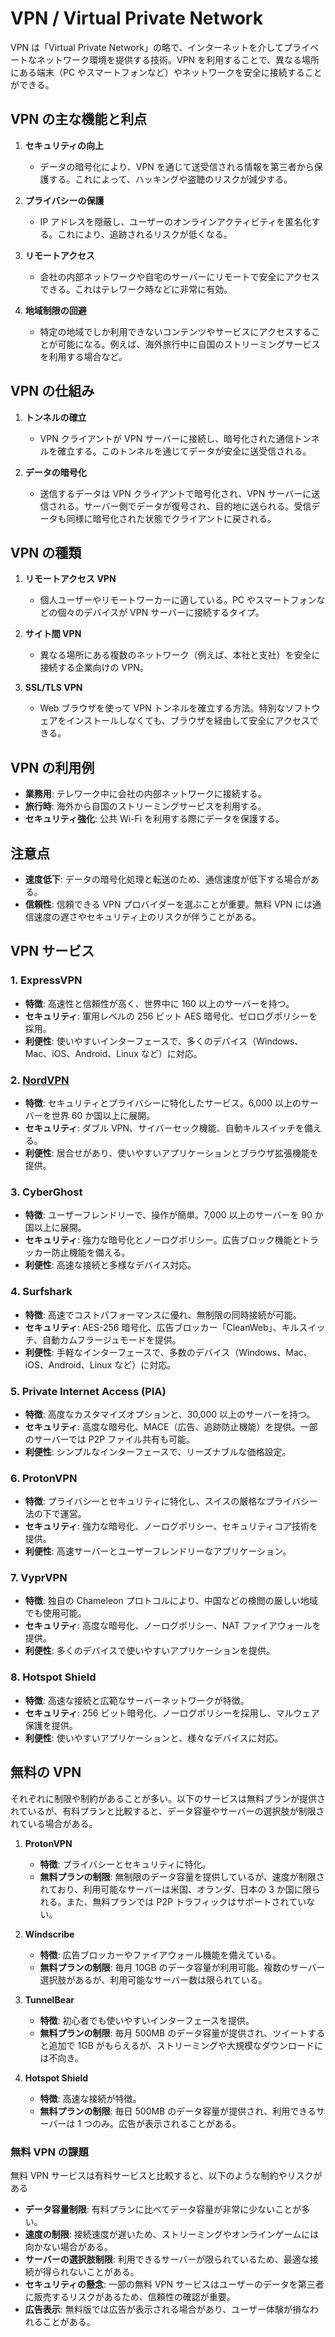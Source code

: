# VPN / Virtual Private Network

VPN は「Virtual Private Network」の略で、インターネットを介してプライベートなネットワーク環境を提供する技術。VPN を利用することで、異なる場所にある端末（PC やスマートフォンなど）やネットワークを安全に接続することができる。

## VPN の主な機能と利点

1. **セキュリティの向上**

   - データの暗号化により、VPN を通じて送受信される情報を第三者から保護する。これによって、ハッキングや盗聴のリスクが減少する。

2. **プライバシーの保護**

   - IP アドレスを隠蔽し、ユーザーのオンラインアクティビティを匿名化する。これにより、追跡されるリスクが低くなる。

3. **リモートアクセス**

   - 会社の内部ネットワークや自宅のサーバーにリモートで安全にアクセスできる。これはテレワーク時などに非常に有効。

4. **地域制限の回避**
   - 特定の地域でしか利用できないコンテンツやサービスにアクセスすることが可能になる。例えば、海外旅行中に自国のストリーミングサービスを利用する場合など。

## VPN の仕組み

1. **トンネルの確立**

   - VPN クライアントが VPN サーバーに接続し、暗号化された通信トンネルを確立する。このトンネルを通じてデータが安全に送受信される。

2. **データの暗号化**
   - 送信するデータは VPN クライアントで暗号化され、VPN サーバーに送信される。サーバー側でデータが復号され、目的地に送られる。受信データも同様に暗号化された状態でクライアントに戻される。

## VPN の種類

1. **リモートアクセス VPN**

   - 個人ユーザーやリモートワーカーに適している。PC やスマートフォンなどの個々のデバイスが VPN サーバーに接続するタイプ。

2. **サイト間 VPN**

   - 異なる場所にある複数のネットワーク（例えば、本社と支社）を安全に接続する企業向けの VPN。

3. **SSL/TLS VPN**
   - Web ブラウザを使って VPN トンネルを確立する方法。特別なソフトウェアをインストールしなくても、ブラウザを経由して安全にアクセスできる。

## VPN の利用例

- **業務用**: テレワーク中に会社の内部ネットワークに接続する。
- **旅行時**: 海外から自国のストリーミングサービスを利用する。
- **セキュリティ強化**: 公共 Wi-Fi を利用する際にデータを保護する。

## 注意点

- **速度低下**: データの暗号化処理と転送のため、通信速度が低下する場合がある。
- **信頼性**: 信頼できる VPN プロバイダーを選ぶことが重要。無料 VPN には通信速度の遅さやセキュリティ上のリスクが伴うことがある。

## VPN サービス

### 1. **ExpressVPN**

- **特徴**: 高速性と信頼性が高く、世界中に 160 以上のサーバーを持つ。
- **セキュリティ**: 軍用レベルの 256 ビット AES 暗号化、ゼロログポリシーを採用。
- **利便性**: 使いやすいインターフェースで、多くのデバイス（Windows、Mac、iOS、Android、Linux など）に対応。

### 2. **[NordVPN](https://nordvpn.com/ja/)**

- **特徴**: セキュリティとプライバシーに特化したサービス。6,000 以上のサーバーを世界 60 か国以上に展開。
- **セキュリティ**: ダブル VPN、サイバーセック機能、自動キルスイッチを備える。
- **利便性**: 居合せがあり、使いやすいアプリケーションとブラウザ拡張機能を提供。

### 3. **CyberGhost**

- **特徴**: ユーザーフレンドリーで、操作が簡単。7,000 以上のサーバーを 90 か国以上に展開。
- **セキュリティ**: 強力な暗号化とノーログポリシー。広告ブロック機能とトラッカー防止機能を備える。
- **利便性**: 高速な接続と多様なデバイス対応。

### 4. **Surfshark**

- **特徴**: 高速でコストパフォーマンスに優れ、無制限の同時接続が可能。
- **セキュリティ**: AES-256 暗号化、広告ブロッカー「CleanWeb」、キルスイッチ、自動カムフラージュモードを提供。
- **利便性**: 手軽なインターフェースで、多数のデバイス（Windows、Mac、iOS、Android、Linux など）に対応。

### 5. **Private Internet Access (PIA)**

- **特徴**: 高度なカスタマイズオプションと、30,000 以上のサーバーを持つ。
- **セキュリティ**: 高度な暗号化、MACE（広告、追跡防止機能）を提供。一部のサーバーでは P2P ファイル共有も可能。
- **利便性**: シンプルなインターフェースで、リーズナブルな価格設定。

### 6. **ProtonVPN**

- **特徴**: プライバシーとセキュリティに特化し、スイスの厳格なプライバシー法の下で運営。
- **セキュリティ**: 強力な暗号化、ノーログポリシー、セキュリティコア技術を提供。
- **利便性**: 高速サーバーとユーザーフレンドリーなアプリケーション。

### 7. **VyprVPN**

- **特徴**: 独自の Chameleon プロトコルにより、中国などの検閲の厳しい地域でも使用可能。
- **セキュリティ**: 高度な暗号化、ノーログポリシー、NAT ファイアウォールを提供。
- **利便性**: 多くのデバイスで使いやすいアプリケーションを提供。

### 8. **Hotspot Shield**

- **特徴**: 高速な接続と広範なサーバーネットワークが特徴。
- **セキュリティ**: 256 ビット暗号化、ノーログポリシーを採用し、マルウェア保護を提供。
- **利便性**: 使いやすいアプリケーションと、様々なデバイスに対応。

## 無料の VPN

それぞれに制限や制約があることが多い。以下のサービスは無料プランが提供されているが、有料プランと比較すると、データ容量やサーバーの選択肢が制限されている場合がある。

1. **ProtonVPN**

   - **特徴**: プライバシーとセキュリティに特化。
   - **無料プランの制限**: 無制限のデータ容量を提供しているが、速度が制限されており、利用可能なサーバーは米国、オランダ、日本の 3 か国に限られる。また、無料プランでは P2P トラフィックはサポートされていない。

2. **Windscribe**

   - **特徴**: 広告ブロッカーやファイアウォール機能を備えている。
   - **無料プランの制限**: 毎月 10GB のデータ容量が利用可能。複数のサーバー選択肢があるが、利用可能なサーバー数は限られている。

3. **TunnelBear**

   - **特徴**: 初心者でも使いやすいインターフェースを提供。
   - **無料プランの制限**: 毎月 500MB のデータ容量が提供され、ツイートすると追加で 1GB がもらえるが、ストリーミングや大規模なダウンロードには不向き。

4. **Hotspot Shield**
   - **特徴**: 高速な接続が特徴。
   - **無料プランの制限**: 毎日 500MB のデータ容量が提供され、利用できるサーバーは 1 つのみ。広告が表示されることがある。

### 無料 VPN の課題

無料 VPN サービスは有料サービスと比較すると、以下のような制約やリスクがある

- **データ容量制限**: 有料プランに比べてデータ容量が非常に少ないことが多い。
- **速度の制限**: 接続速度が遅いため、ストリーミングやオンラインゲームには向かない場合がある。
- **サーバーの選択肢制限**: 利用できるサーバーが限られているため、最適な接続が得られないことがある。
- **セキュリティの懸念**: 一部の無料 VPN サービスはユーザーのデータを第三者に販売するリスクがあるため、信頼性の確認が重要。
- **広告表示**: 無料版では広告が表示される場合があり、ユーザー体験が損なわれることがある。
